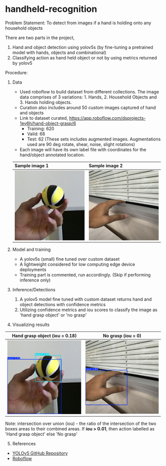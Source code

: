 # handheld-recognition

Problem Statement: To detect from images if a hand is holding onto any household objects 

There are two parts in the project,
1. Hand and object detection using yolov5s (by fine-tuning a pretrained model with hands, objects and combinational)
2. Classifying action as hand held object or not by using metrics returned by yolov5


Procedure:

1. Data

    - Used roboflow to build dataset from different collections. The image data comprises of 3 variations: 1. Hands, 2. Household Objects and 3. Hands holding objects.
    - Curation also includes around 50 custom images captured of hand and objects
    - Link to dataset curated, https://app.roboflow.com/dsprojects-1ey6h/hand-object-grasp/6
        - Training: 620
        - Valid: 68
        - Test: 62
    (These sets includes augmented images. Augmentations used are 90 deg rotate, shear, noise, slight rotations)
    - Each image will have its own label file with coordinates for the hand/object annotated location.

    | Sample image 1 | Sample image 2 
    |---------|---------|
    | ![Alt 1](datasets/hand_object_grasp_v6/test/images/C_02_31_013_png.rf.8f7be20eb8086e0e51bf5e9e3bac537b.jpg) | ![Alt 2](datasets/hand_object_grasp_v6/test/images/IMG_1168_JPG.rf.8cb4ea5cb8314bf6aa8b6b91a17820f8.jpg) |


2. Model and training

    - A yolov5s (small) fine tuned over custom dataset
    - A lightweight considered for low computing edge device deployments
    - Training part is commented, run accordingly. (Skip if performing inference only)

3. Inference/Detections

    1. A yolov5 model fine tuned with custom dataset returns hand and object detections with confidence metrics
    2. Utilizing confidence metrics and iou scores to classify the image as 'hand grasp object' or 'no grasp'

4. Visualizing results

| Hand grasp object (iou = 0.18) | No grasp (iou = 0) 
|---------|---------|
| ![Alt 1](results/detections_2025-08-20_02-18/C_02_31_013_png.rf.8f7be20eb8086e0e51bf5e9e3bac537b.jpg) | ![Alt 2](results/detections_2025-08-20_02-18/IMG_1168_JPG.rf.8cb4ea5cb8314bf6aa8b6b91a17820f8.jpg) |

Note: intersection over union (iou) - the ratio of the intersection of the two boxes areas to their combined areas. If **iou > 0.01**, then action labelled as 'Hand grasp object' else 'No grasp'

5. References

- [YOLOv5 GitHub Repository](https://github.com/ultralytics/yolov5)  
- [Roboflow](https://roboflow.com)  
